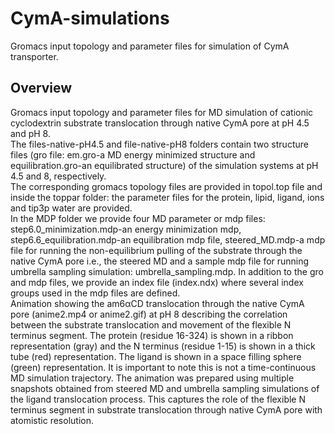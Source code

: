 # CymA-simulations
Gromacs input topology and parameter files for simulation of CymA transporter.

## Overview
Gromacs input topology and parameter files for MD simulation of cationic cyclodextrin substrate translocation through native CymA pore at pH 4.5 and pH 8.</br>
The files-native-pH4.5 and file-native-pH8 folders contain two structure files (gro file: em.gro-a MD energy minimized structure and equilibration.gro-an equilibrated structure) of the simulation systems at pH 4.5 and 8, respectively.</br>
The corresponding gromacs topology files are provided in topol.top file and inside the toppar folder: the parameter files for the protein, lipid, ligand, ions and tip3p water are provided. </br>
In the MDP folder we provide four MD parameter or mdp files: step6.0\_minimization.mdp-an energy minimization mdp, step6.6\_equilibration.mdp-an equilibration mdp file, steered\_MD.mdp-a mdp file for running the non-equilibrium pulling of the substrate through the native CymA pore i.e., the steered MD and a sample mdp file for running umbrella sampling simulation: umbrella\_sampling.mdp. In addition to the gro and mdp files, we provide an index file (index.ndx) where several index groups used in the mdp files are defined.</br>
Animation showing the am6αCD translocation through the native CymA pore (anime2.mp4 or anime2.gif) at pH 8 describing the correlation between the substrate translocation and movement of the flexible N terminus segment. The protein (residue 16-324) is shown in a ribbon representation (gray) and  the N terminus (residue 1-15) is shown in a thick tube (red) representation. The ligand is shown in a space filling sphere (green) representation. It is important to note this is not a time-continuous MD simulation trajectory. The animation was prepared using multiple snapshots obtained from steered MD and umbrella sampling simulations of the ligand translocation process. This captures the role of the flexible N terminus segment in substrate translocation through native CymA pore with atomistic resolution.
